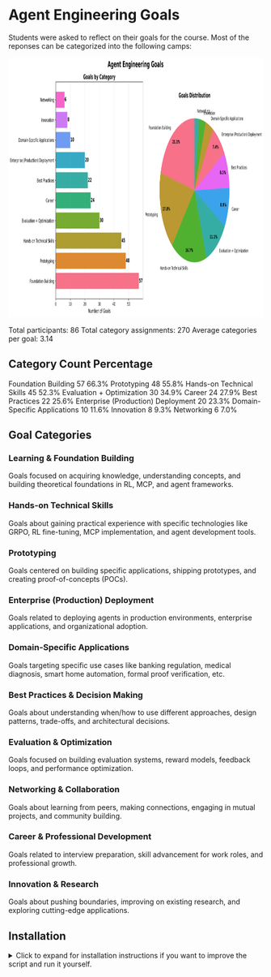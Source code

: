 # Agent Engineering Goals

Students were asked to reflect on their goals for the course. Most of the reponses can be categorized into the following camps:

<img src="outputs/goal_categories_analysis.png" alt="Goal Categories Analysis" height="512">

Total participants: 86
Total category assignments: 270
Average categories per goal: 3.14

Category                            Count    Percentage
-------------------------------------------------------
Foundation Building                 57           66.3%
Prototyping                         48           55.8%
Hands-on Technical Skills           45           52.3%
Evaluation + Optimization           30           34.9%
Career                              24           27.9%
Best Practices                      22           25.6%
Enterprise (Production) Deployment  20           23.3%
Domain-Specific Applications        10           11.6%
Innovation                          8             9.3%
Networking                          6             7.0%


## Goal Categories

### Learning & Foundation Building
Goals focused on acquiring knowledge, understanding concepts, and building theoretical foundations in RL, MCP, and agent frameworks.

### Hands-on Technical Skills
Goals about gaining practical experience with specific technologies like GRPO, RL fine-tuning, MCP implementation, and agent development tools.

### Prototyping
Goals centered on building specific applications, shipping prototypes, and creating proof-of-concepts (POCs).

### Enterprise (Production) Deployment
Goals related to deploying agents in production environments, enterprise applications, and organizational adoption.

### Domain-Specific Applications
Goals targeting specific use cases like banking regulation, medical diagnosis, smart home automation, formal proof verification, etc.

### Best Practices & Decision Making
Goals about understanding when/how to use different approaches, design patterns, trade-offs, and architectural decisions.

### Evaluation & Optimization
Goals focused on building evaluation systems, reward models, feedback loops, and performance optimization.

### Networking & Collaboration
Goals about learning from peers, making connections, engaging in mutual projects, and community building.

### Career & Professional Development
Goals related to interview preparation, skill advancement for work roles, and professional growth.

### Innovation & Research
Goals about pushing boundaries, improving on existing research, and exploring cutting-edge applications.



## Installation

<details>
  <summary>Click to expand for installation instructions if you want to improve the script and run it yourself.</summary>

### Prerequisites
- Python 3.10 or later
- pip (Python package installer)

### Setup Instructions

1. **Create a virtual environment** (from the repository root):
   ```bash
   # Windows
   py -3.10 -m venv --prompt goalgraph venv
   
   # macOS/Linux
   python3.10 -m venv --prompt goalgraph venv
   ```

2. **Activate the virtual environment**:
   ```bash
   # Windows
   .\venv\Scripts\activate
   
   # macOS/Linux
   source venv/bin/activate
   ```

3. **Upgrade pip and install base packages**:
   ```bash
   python -m pip install --upgrade pip wheel setuptools
   ```

4. **Install required dependencies**:
   ```bash
   python -m pip install matplotlib seaborn pandas
   ```

### Running the Scripts

Once installed, you can run any of the analysis scripts from the repository root:

```bash
# Run goal categorization analysis
python sidequests/community-goals/goal_categorization.py

# Run goal extraction (if needed)
python sidequests/community-goals/goal_extraction.py
```

### Dependencies Installed

The installation will include:
- **matplotlib (3.10.3+)**: For creating visualizations and charts
- **seaborn (0.13.2+)**: For enhanced statistical plotting
- **pandas (2.3.0+)**: For data manipulation and analysis
- Additional dependencies: numpy, pillow, fonttools, and others as required
</details>